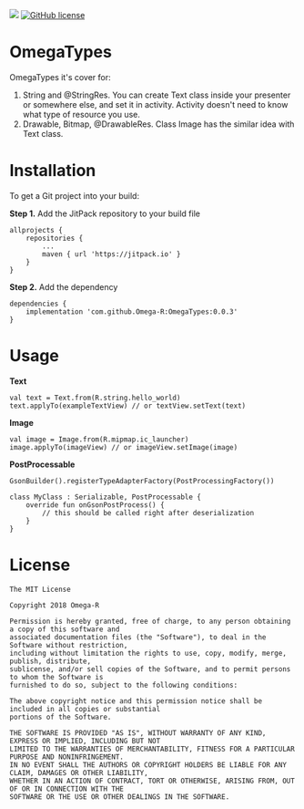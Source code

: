[![](https://jitpack.io/v/Omega-R/OmegaTypes.svg)](https://jitpack.io/#Omega-R/OmegaTypes)
[![GitHub license](https://img.shields.io/github/license/mashape/apistatus.svg)](https://opensource.org/licenses/MIT)

# OmegaTypes
OmegaTypes it's cover for:  
1) String and @StringRes. 
You can create Text class inside your presenter or somewhere else, and set it in activity. Activity doesn't need to know what type 
of resource you use.
2) Drawable, Bitmap, @DrawableRes. Class Image has the similar idea with Text class.

# Installation
To get a Git project into your build:

**Step 1.** Add the JitPack repository to your build file
```
allprojects {
    repositories {
        ...
        maven { url 'https://jitpack.io' }
    }
}
```
**Step 2.** Add the dependency
```
dependencies {
    implementation 'com.github.Omega-R:OmegaTypes:0.0.3'
}
```

# Usage

**Text**
```
val text = Text.from(R.string.hello_world)
text.applyTo(exampleTextView) // or textView.setText(text)
```
**Image**
```
val image = Image.from(R.mipmap.ic_launcher)
image.applyTo(imageView) // or imageView.setImage(image)
```
**PostProcessable**
```
GsonBuilder().registerTypeAdapterFactory(PostProcessingFactory())
```
```
class MyClass : Serializable, PostProcessable {
    override fun onGsonPostProcess() {
        // this should be called right after deserialization
    }
}
```

# License
```
The MIT License

Copyright 2018 Omega-R

Permission is hereby granted, free of charge, to any person obtaining a copy of this software and 
associated documentation files (the "Software"), to deal in the Software without restriction, 
including without limitation the rights to use, copy, modify, merge, publish, distribute, 
sublicense, and/or sell copies of the Software, and to permit persons to whom the Software is 
furnished to do so, subject to the following conditions:

The above copyright notice and this permission notice shall be included in all copies or substantial
portions of the Software.

THE SOFTWARE IS PROVIDED "AS IS", WITHOUT WARRANTY OF ANY KIND, EXPRESS OR IMPLIED, INCLUDING BUT NOT 
LIMITED TO THE WARRANTIES OF MERCHANTABILITY, FITNESS FOR A PARTICULAR PURPOSE AND NONINFRINGEMENT. 
IN NO EVENT SHALL THE AUTHORS OR COPYRIGHT HOLDERS BE LIABLE FOR ANY CLAIM, DAMAGES OR OTHER LIABILITY, 
WHETHER IN AN ACTION OF CONTRACT, TORT OR OTHERWISE, ARISING FROM, OUT OF OR IN CONNECTION WITH THE 
SOFTWARE OR THE USE OR OTHER DEALINGS IN THE SOFTWARE.
```
